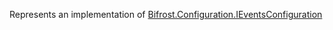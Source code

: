 Represents an implementation of [Bifrost.Configuration.IEventsConfiguration](Bifrost.Configuration.IEventsConfiguration)